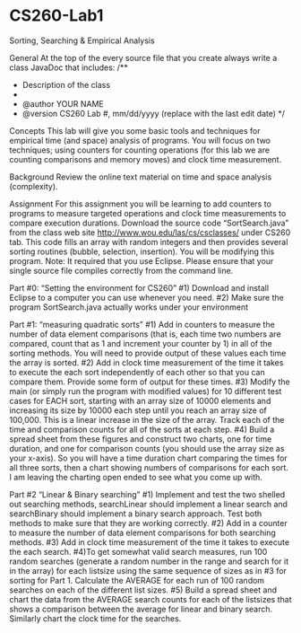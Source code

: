 # CS260-Lab1
Sorting, Searching &amp; Empirical Analysis

General 
At the top of the every source file that you create always write a class JavaDoc that includes: 
/** 
* Description of the class 
* 
* @author YOUR NAME 
* @version CS260 Lab #, mm/dd/yyyy (replace with the last edit date) 
*/
 
Concepts 
This lab will give you some basic tools and techniques for empirical time (and space) analysis of programs. You will focus on two techniques; using counters for counting operations (for this lab we are counting comparisons and memory moves) and clock time measurement. 

Background 
Review the online text material on time and space analysis (complexity). 

Assignment 
For this assignment you will be learning to add counters to programs to measure targeted operations and clock time measurements to compare execution durations. Download the source code “SortSearch.java” from the class web site http://www.wou.edu/las/cs/csclasses/ under CS260 tab. This code fills an array with random integers and then provides several sorting routines (bubble, selection, insertion). You will be modifying this program. 
Note: It required that you use Eclipse. Please ensure that your single source file compiles correctly from the command line. 

Part #0: “Setting the environment for CS260” 
#1) Download and install Eclipse to a computer you can use whenever you need. 
#2) Make sure the program SortSearch.java actually works under your environment

Part #1: “measuring quadratic sorts” 
#1) Add in counters to measure the number of data element comparisons (that is, each time two numbers are compared, count that as 1 and increment your counter by 1) in all of the sorting methods. You will need to provide output of these values each time the array is sorted. 
#2) Add in clock time measurement of the time it takes to execute the each sort independently of each other so that you can compare them. Provide some form of output for these times. 
#3) Modify the main (or simply run the program with modified values) for 10 different test cases for EACH sort, starting with an array size of 10000 elements and increasing its size by 10000 each step until you reach an array size of 100,000. This is a linear increase in the size of the array. Track each of the time and comparison counts for all of the sorts at each step. 
#4) Build a spread sheet from these figures and construct two charts, one for time duration, and one for comparison counts (you should use the array size as your x-axis). So you will have a time duration chart comparing the times for all three sorts, then a chart showing numbers of comparisons for each sort. I am leaving the charting open ended to see what you come up with.

Part #2 “Linear & Binary searching” 
#1) Implement and test the two shelled out searching methods, searchLinear should implement a linear search and searchBinary should implement a binary search approach. Test both methods to make sure that they are working correctly. 
#2) Add in a counter to measure the number of data element comparisons for both searching methods. 
#3) Add in clock time measurement of the time it takes to execute the each search.
#4)To get somewhat valid search measures, run 100 random searches (generate a random number in the range and search for it in the array) for each listsize using the same sequence of sizes as in #3 for sorting for Part 1. Calculate the AVERAGE for each run of 100 random searches on each of the different list sizes. 
#5) Build a spread sheet and chart the data from the AVERAGE search counts for each of the listsizes that shows a comparison between the average for linear and binary search. Similarly chart the clock time for the searches. 
